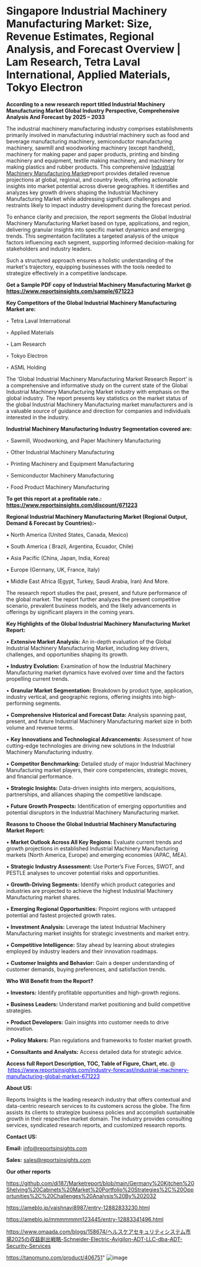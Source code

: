 # Singapore Industrial Machinery Manufacturing Market: Size, Revenue Estimates, Regional Analysis, and Forecast Overview | Lam Research, Tetra Laval International, Applied Materials, Tokyo Electron

<strong>According to a new research report titled Industrial Machinery Manufacturing Market Global Industry Perspective, Comprehensive Analysis And Forecast by 2025 – 2033</strong>

The industrial machinery manufacturing industry comprises establishments primarily involved in manufacturing industrial machinery such as food and beverage manufacturing machinery, semiconductor manufacturing machinery, sawmill and woodworking machinery (except handheld), machinery for making paper and paper products, printing and binding machinery and equipment, textile making machinery, and machinery for making plastics and rubber products. This comprehensive <a href=https://www.reportsinsights.com/sample/671223>Industrial Machinery Manufacturing Market</a>report provides detailed revenue projections at global, regional, and country levels, offering actionable insights into market potential across diverse geographies. It identifies and analyzes key growth drivers shaping the Industrial Machinery Manufacturing Market while addressing significant challenges and restraints likely to impact industry development during the forecast period.

To enhance clarity and precision, the report segments the Global Industrial Machinery Manufacturing Market based on type, applications, and region, delivering granular insights into specific market dynamics and emerging trends. This segmentation facilitates a targeted analysis of the unique factors influencing each segment, supporting informed decision-making for stakeholders and industry leaders.

Such a structured approach ensures a holistic understanding of the market's trajectory, equipping businesses with the tools needed to strategize effectively in a competitive landscape.

<strong>Get a Sample PDF copy of Industrial Machinery Manufacturing Market </strong><strong>@<a href=https://www.reportsinsights.com/sample/671223 style=color:#0000ff;> https://www.reportsinsights.com/sample/671223</a></strong></font>

<strong>Key Competitors of the Global Industrial Machinery Manufacturing Market are:</strong>

‣ Tetra Laval International

‣ Applied Materials

‣ Lam Research

‣ Tokyo Electron

‣ ASML Holding

The ‘Global Industrial Machinery Manufacturing Market Research Report’ is a comprehensive and informative study on the current state of the Global Industrial Machinery Manufacturing Market industry with emphasis on the global industry. The report presents key statistics on the market status of the global Industrial Machinery Manufacturing market manufacturers and is a valuable source of guidance and direction for companies and individuals interested in the industry.

<strong>Industrial Machinery Manufacturing Industry Segmentation covered are:</strong>

‣ Sawmill, Woodworking, and Paper Machinery Manufacturing 

‣ Other Industrial Machinery Manufacturing

‣ Printing Machinery and Equipment Manufacturing

‣ Semiconductor Machinery Manufacturing

‣ Food Product Machinery Manufacturing

<strong>To get this report at a profitable rate.: <a href=https://www.reportsinsights.com/discount/671223 style=color:#0000ff;>https://www.reportsinsights.com/discount/671223</a></strong></font>

<strong>Regional Industrial Machinery Manufacturing Market (Regional Output, Demand &amp; Forecast by Countries):-</strong>

• North America (United States, Canada, Mexico)

• South America ( Brazil, Argentina, Ecuador, Chile)

• Asia Pacific (China, Japan, India, Korea)

• Europe (Germany, UK, France, Italy)

• Middle East Africa (Egypt, Turkey, Saudi Arabia, Iran) And More.

The research report studies the past, present, and future performance of the global market. The report further analyzes the present competitive scenario, prevalent business models, and the likely advancements in offerings by significant players in the coming years.

<strong>Key Highlights of the Global Industrial Machinery Manufacturing Market Report:</strong>

• <strong>Extensive Market Analysis:</strong> An in-depth evaluation of the Global Industrial Machinery Manufacturing Market, including key drivers, challenges, and opportunities shaping its growth.

• <strong>Industry Evolution:</strong> Examination of how the Industrial Machinery Manufacturing market dynamics have evolved over time and the factors propelling current trends.

• <strong>Granular Market Segmentation:</strong> Breakdown by product type, application, industry vertical, and geographic regions, offering insights into high-performing segments.

• <strong>Comprehensive Historical and Forecast Data:</strong> Analysis spanning past, present, and future Industrial Machinery Manufacturing market size in both volume and revenue terms.

• <strong>Key Innovations and Technological Advancements:</strong> Assessment of how cutting-edge technologies are driving new solutions in the Industrial Machinery Manufacturing industry.

• <strong>Competitor Benchmarking:</strong> Detailed study of major Industrial Machinery Manufacturing market players, their core competencies, strategic moves, and financial performance.

• <strong>Strategic Insights:</strong> Data-driven insights into mergers, acquisitions, partnerships, and alliances shaping the competitive landscape.

• <strong>Future Growth Prospects:</strong> Identification of emerging opportunities and potential disruptors in the Industrial Machinery Manufacturing market.

<strong>Reasons to Choose the Global Industrial Machinery Manufacturing Market Report:</strong>

• <strong>Market Outlook Across All Key Regions:</strong> Evaluate current trends and growth projections in established Industrial Machinery Manufacturing markets (North America, Europe) and emerging economies (APAC, MEA).

• <strong>Strategic Industry Assessment:</strong> Use Porter’s Five Forces, SWOT, and PESTLE analyses to uncover potential risks and opportunities.

• <strong>Growth-Driving Segments:</strong> Identify which product categories and industries are projected to achieve the highest Industrial Machinery Manufacturing market shares.

• <strong>Emerging Regional Opportunities:</strong> Pinpoint regions with untapped potential and fastest projected growth rates.

• <strong>Investment Analysis:</strong> Leverage the latest Industrial Machinery Manufacturing market insights for strategic investments and market entry.

• <strong>Competitive Intelligence:</strong> Stay ahead by learning about strategies employed by industry leaders and their innovation roadmaps.

• <strong>Customer Insights and Behavior:</strong> Gain a deeper understanding of customer demands, buying preferences, and satisfaction trends.

<strong>Who Will Benefit from the Report?</strong>

• <strong>Investors:</strong> Identify profitable opportunities and high-growth regions.

• <strong>Business Leaders:</strong> Understand market positioning and build competitive strategies.

• <strong>Product Developers:</strong> Gain insights into customer needs to drive innovation.

• <strong>Policy Makers:</strong> Plan regulations and frameworks to foster market growth.

• <strong>Consultants and Analysts:</strong> Access detailed data for strategic advice.
</ul>
<strong>Access full Report Description, TOC, Table of Figure, Chart, etc. </strong>@  <a href=https://www.reportsinsights.com/industry-forecast/industrial-machinery-manufacturing-global-market-671223 style=color:#0000ff;>https://www.reportsinsights.com/industry-forecast/industrial-machinery-manufacturing-global-market-671223</a></font>

<strong><strong>About US</strong>:</strong>

Reports Insights is the leading research industry that offers contextual and data-centric research services to its customers across the globe. The firm assists its clients to strategize business policies and accomplish sustainable growth in their respective market domain. The industry provides consulting services, syndicated research reports, and customized research reports.

<strong>Contact US:</strong>

<p class=""""><b>Email:</b> <a href=mailto:info@reportsinsights.com>info@reportsinsights.com</a></p>
<p class=""""><b>Sales:</b> <a href=mailto:sales@reportsinsights.com>sales@reportsinsights.com</a></p>

<strong>Our other reports</strong>

<a href=https://github.com/di187/Marketreport/blob/main/Germany%20Kitchen%20Shelving%20Cabinets%20Market%20Portfolio%20Strategies%2C%20Opportunities%2C%20Challenges%20Analysis%20By%202032>https://github.com/di187/Marketreport/blob/main/Germany%20Kitchen%20Shelving%20Cabinets%20Market%20Portfolio%20Strategies%2C%20Opportunities%2C%20Challenges%20Analysis%20By%202032</a>

<a href=https://ameblo.jp/vaishnavi8987/entry-12882833230.html>https://ameblo.jp/vaishnavi8987/entry-12882833230.html</a>

<a href=https://ameblo.jp/mmmmmmm123445/entry-12883341496.html>https://ameblo.jp/mmmmmmm123445/entry-12883341496.html</a>

<a href=https://www.omaada.com/blogs/158674/ヘルスケアセキュリティシステム市場2025の収益創出戦略-Schneider-Electric-Avigilon-ADT-LLC-dba-ADT-Security-Services>https://www.omaada.com/blogs/158674/ヘルスケアセキュリティシステム市場2025の収益創出戦略-Schneider-Electric-Avigilon-ADT-LLC-dba-ADT-Security-Services</a>

<a href=https://tanomuno.com/product/406751>https://tanomuno.com/product/406751</a>"
![image](https://github.com/user-attachments/assets/3d32a6ec-2768-48be-a3b8-d964589aa144)
